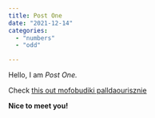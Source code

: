 ```yaml
---
title: Post One
date: "2021-12-14"
categories: 
  - "numbers"
  - "odd"

---
```


Hello, I am _Post One._

Check <a href="https://github.com/StartBootstrap/startbootstrap-clean-blog/blob/master/dist/index.html" target="_blank">this out mofobudiki palldaourisznie</a>

**Nice to meet you!**